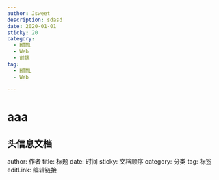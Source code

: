 ```yaml
---
author: Jsweet
description: sdasd 
date: 2020-01-01
sticky: 20
category:
  - HTML
  - Web
  - 前端
tag:
  - HTML
  - Web

---
```

# aaa

## 头信息文档

author: 作者
title: 标题
date: 时间
sticky: 文档顺序
category: 分类
tag: 标签
editLink: 编辑链接
